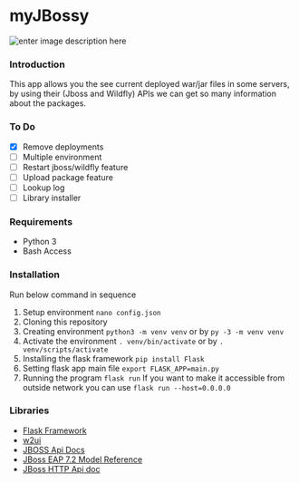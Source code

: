 
# myJBossy #

![enter image description here](https://github.com/aswzen/MyJbossy/blob/master/sc.png?raw=true)

### Introduction ###

This app allows you the see current deployed war/jar files in some servers, by using their (Jboss and Wildfly) APIs we can get so many information about the packages.

### To Do ###
- [X] Remove deployments
- [ ] Multiple environment
- [ ] Restart jboss/wildfly feature
- [ ] Upload package feature
- [ ] Lookup log
- [ ] Library installer

### Requirements ###

- Python 3
- Bash Access

### Installation ###

Run below command in sequence
1. Setup environment
`nano config.json`
3. Cloning this repository
4. Creating environment
`python3 -m venv venv` or by `py -3 -m venv venv`
5. Activate the environment
`. venv/bin/activate` or by `. venv/scripts/activate`
6. Installing the flask framework 
`pip install Flask`
7. Setting flask app main file
`export FLASK_APP=main.py`
8. Running the program
`flask run`
If you want to make it accessible from outside network you can use 
`flask run --host=0.0.0.0`

### Libraries ###
- [Flask Framework](https://flask.palletsprojects.com/)
- [w2ui](http://w2ui.com/)
- [JBOSS Api Docs](https://docs.jboss.org/author/display/WFLY10/The+HTTP+management+API)
- [JBoss EAP 7.2 Model Reference](http://wildscribe.github.io/)
- [JBoss HTTP Api doc](https://access.redhat.com/documentation/en-us/red_hat_jboss_enterprise_application_platform/6.4/html/administration_and_configuration_guide/sect-deploy_with_the_http_api)

